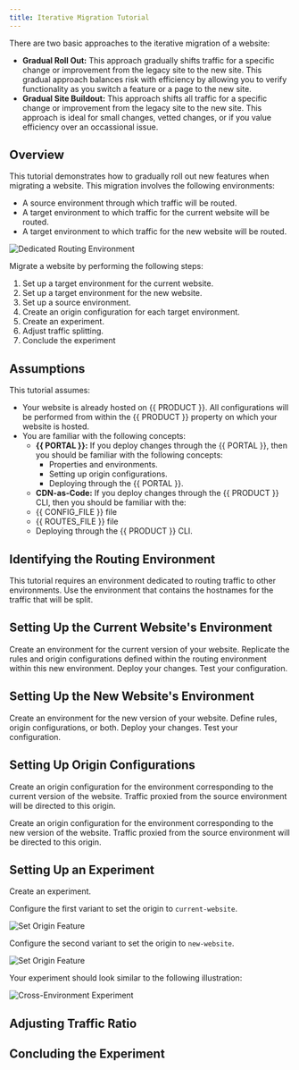 ```yaml
---
title: Iterative Migration Tutorial
---
```


There are two basic approaches to the iterative migration of a website:

-   **Gradual Roll Out:** This approach gradually shifts traffic for a specific change or improvement from the legacy site to the new site. This gradual approach balances risk with efficiency by allowing you to verify functionality as you switch a feature or a page to the new site. 
-   **Gradual Site Buildout:** This approach shifts all traffic for a specific change or improvement from the legacy site to the new site. This approach is ideal for small changes, vetted changes, or if you value efficiency over an occassional issue. 

## Overview

This tutorial demonstrates how to gradually roll out new features when migrating a website. This migration involves the following environments:

-   A source environment through which traffic will be routed.
-   A target environment to which traffic for the current website will be routed.
-   A target environment to which traffic for the new website will be routed.

![Dedicated Routing Environment](/images/v7/experimentation-routing-dedicated-environment.png)

Migrate a website by performing the following steps:

1.  Set up a target environment for the current website.
2.  Set up a target environment for the new website.
3.  Set up a source environment.
4.  Create an origin configuration for each target environment.
4.  Create an experiment.
5.  Adjust traffic splitting.
6.  Conclude the experiment

## Assumptions

This tutorial assumes:

-   Your website is already hosted on {{ PRODUCT }}. All configurations will be performed from within the {{ PRODUCT }} property on which your website is hosted.
-   You are familiar with the following concepts:
    -   **{{ PORTAL }}:** If you deploy changes through the {{ PORTAL }}, then you should be familiar with the following concepts:
        -   Properties and environments.
        -   Setting up origin configurations.
        -   Deploying through the {{ PORTAL }}.
    -   **CDN-as-Code:** If you deploy changes through the {{ PRODUCT }} CLI, then you should be familiar with the:
    -   {{ CONFIG_FILE }} file
    -   {{ ROUTES_FILE }} file
    -   Deploying through the {{ PRODUCT }} CLI. 

## Identifying the Routing Environment

This tutorial requires an environment dedicated to routing traffic to other environments. Use the environment that contains the hostnames for the traffic that will be split. 

## Setting Up the Current Website's Environment

Create an environment for the current version of your website. Replicate the rules and origin configurations defined within the routing environment within this new environment. Deploy your changes. Test your configuration.

<!--TODO - Specific instructions-->


## Setting Up the New Website's Environment

Create an environment for the new version of your website. Define rules, origin configurations, or both. Deploy your changes. Test your configuration.

<!--TODO - Specific instructions-->

## Setting Up Origin Configurations

Create an origin configuration for the environment corresponding to the current version of the website. Traffic proxied from the source environment will be directed to this origin.

Create an origin configuration for the environment corresponding to the new version of the website. Traffic proxied from the source environment will be directed to this origin.


## Setting Up an Experiment

Create an experiment.

Configure the first variant to set the origin to `current-website`.

![Set Origin Feature](/images/v7/experimentation-cross-env-experiment-set-origin.png)

Configure the second variant to set the origin to `new-website`.

![Set Origin Feature](/images/v7/experimentation-cross-env-experiment-set-origin.png)

Your experiment should look similar to the following illustration:
    
![Cross-Environment Experiment](/images/v7/experimentation-cross-env-experiment.png?width=650)

## Adjusting Traffic Ratio




## Concluding the Experiment